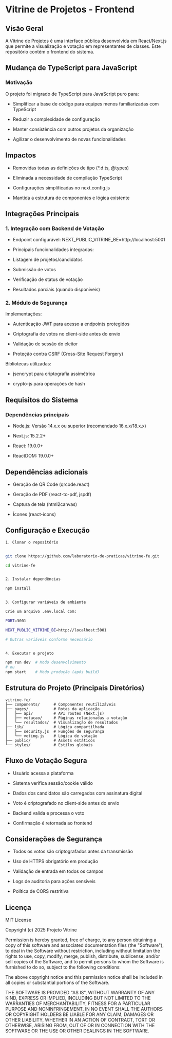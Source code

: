 # Vitrine de Projetos - Frontend

## Visão Geral
A Vitrine de Projetos é uma interface pública desenvolvida em React/Next.js que permite a visualização e votação em representantes de classes. Este repositório contém o frontend do sistema.

## Mudança de TypeScript para JavaScript
### Motivação
O projeto foi migrado de TypeScript para JavaScript puro para:

- Simplificar a base de código para equipes menos familiarizadas com TypeScript

- Reduzir a complexidade de configuração

- Manter consistência com outros projetos da organização

- Agilizar o desenvolvimento de novas funcionalidades

## Impactos
- Removidas todas as definições de tipo (*.d.ts, @types)

- Eliminada a necessidade de compilação TypeScript

- Configurações simplificadas no next.config.js

- Mantida a estrutura de componentes e lógica existente

## Integrações Principais
### 1. Integração com Backend de Votação
- Endpoint configurável: NEXT_PUBLIC_VITRINE_BE=http://localhost:5001

- Principais funcionalidades integradas:

- Listagem de projetos/candidatos

- Submissão de votos

- Verificação de status de votação

- Resultados parciais (quando disponíveis)

### 2. Módulo de Segurança
Implementações:

- Autenticação JWT para acesso a endpoints protegidos

- Criptografia de votos no client-side antes do envio

- Validação de sessão do eleitor

- Proteção contra CSRF (Cross-Site Request Forgery)

Bibliotecas utilizadas:

- jsencrypt para criptografia assimétrica

- crypto-js para operações de hash

## Requisitos do Sistema
### Dependências principais
- Node.js: Versão 14.x.x ou superior (recomendado 16.x.x/18.x.x)

- Next.js: 15.2.2+

- React: 19.0.0+

- ReactDOM: 19.0.0+

## Dependências adicionais
- Geração de QR Code (qrcode.react)

- Geração de PDF (react-to-pdf, jspdf)

- Captura de tela (html2canvas)

- Ícones (react-icons)

## Configuração e Execução
```bash
1. Clonar o repositório


git clone https://github.com/laboratorio-de-praticas/vitrine-fe.git

cd vitrine-fe


2. Instalar dependências

npm install


3. Configurar variáveis de ambiente

Crie um arquivo .env.local com:

PORT=3001

NEXT_PUBLIC_VITRINE_BE=http://localhost:5001

# Outras variáveis conforme necessário


4. Executar o projeto

npm run dev  # Modo desenvolvimento
# ou
npm start    # Modo produção (após build)
```

## Estrutura do Projeto (Principais Diretórios)
```
vitrine-fe/
├── components/      # Componentes reutilizáveis
├── pages/           # Rotas da aplicação
│   ├── api/         # API routes (Next.js)
│   ├── votacao/     # Páginas relacionadas a votação
│   └── resultados/  # Visualização de resultados
├── lib/             # Lógica compartilhada
│   ├── security.js  # Funções de segurança
│   └── voting.js    # Lógica de votação
├── public/          # Assets estáticos
└── styles/          # Estilos globais
```

## Fluxo de Votação Segura
- Usuário acessa a plataforma

- Sistema verifica sessão/cookie válido

- Dados dos candidatos são carregados com assinatura digital

- Voto é criptografado no client-side antes do envio

- Backend valida e processa o voto

- Confirmação é retornada ao frontend

## Considerações de Segurança
- Todos os votos são criptografados antes da transmissão

- Uso de HTTPS obrigatório em produção

- Validação de entrada em todos os campos

- Logs de auditoria para ações sensíveis

- Política de CORS restritiva

## Licença
MIT License

Copyright (c) 2025 Projeto Vitrine

Permission is hereby granted, free of charge, to any person obtaining a copy
of this software and associated documentation files (the "Software"), to deal
in the Software without restriction, including without limitation the rights
to use, copy, modify, merge, publish, distribute, sublicense, and/or sell
copies of the Software, and to permit persons to whom the Software is
furnished to do so, subject to the following conditions:

The above copyright notice and this permission notice shall be included in all
copies or substantial portions of the Software.

THE SOFTWARE IS PROVIDED "AS IS", WITHOUT WARRANTY OF ANY KIND, EXPRESS OR
IMPLIED, INCLUDING BUT NOT LIMITED TO THE WARRANTIES OF MERCHANTABILITY,
FITNESS FOR A PARTICULAR PURPOSE AND NONINFRINGEMENT. IN NO EVENT SHALL THE
AUTHORS OR COPYRIGHT HOLDERS BE LIABLE FOR ANY CLAIM, DAMAGES OR OTHER
LIABILITY, WHETHER IN AN ACTION OF CONTRACT, TORT OR OTHERWISE, ARISING FROM,
OUT OF OR IN CONNECTION WITH THE SOFTWARE OR THE USE OR OTHER DEALINGS IN THE
SOFTWARE.